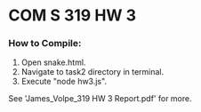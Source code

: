 # COM S 319 HW 3

### How to Compile:
1. Open snake.html.
2. Navigate to task2 directory in terminal.
3. Execute "node hw3.js".

See 'James_Volpe_319 HW 3 Report.pdf' for more.
